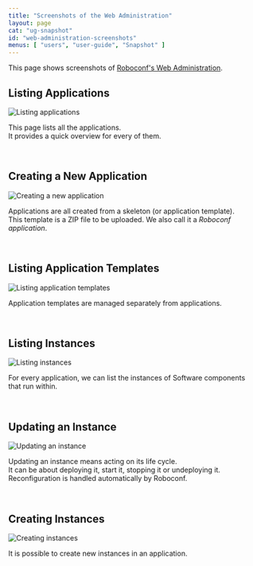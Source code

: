 ```yaml
---
title: "Screenshots of the Web Administration"
layout: page
cat: "ug-snapshot"
id: "web-administration-screenshots"
menus: [ "users", "user-guide", "Snapshot" ]
---
```


This page shows screenshots of [Roboconf's Web Administration](web-administration.html).  


## Listing Applications

<img src="/resources/img/web-admin-0.4-app-listing.png" alt="Listing applications" class="gs" />

This page lists all the applications.  
It provides a quick overview for every of them.

<br />

## Creating a New Application

<img src="/resources/img/web-admin-0.4-new-application.png" alt="Creating a new application" class="gs" />

Applications are all created from a skeleton (or application template).  
This template is a ZIP file to be uploaded. We also call it a *Roboconf application*.

<br />

## Listing Application Templates

<img src="/resources/img/web-admin-0.4-app-templates-listing.png" alt="Listing application templates" class="gs" />

Application templates are managed separately from applications.

<br />

## Listing Instances

<img src="/resources/img/web-admin-0.4-instances.png" alt="Listing instances" class="gs" />

For every application, we can list the instances of Software components that run within.

<br />

## Updating an Instance

<img src="/resources/img/web-admin-0.4-instance-state.png" alt="Updating an instance" class="gs" />

Updating an instance means acting on its life cycle.  
It can be about deploying it, start it, stopping it or undeploying it.
Reconfiguration is handled automatically by Roboconf.

<br />

## Creating Instances

<img src="/resources/img/web-admin-0.4-new-instances.png" alt="Creating instances" class="gs" />

It is possible to create new instances in an application.
